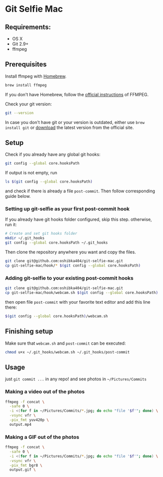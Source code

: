 # Git Selfie Mac

## Requirements:

- OS X
- Git 2.9+
- ffmpeg

## Prerequisites

Install ffmpeg with [Homebrew](https://brew.sh/).

```bash
brew install ffmpeg
```

If you don't have Homebrew, follow the [official instructions](https://ffmpeg.org/download.html#build-mac) of FFMPEG.

Check your git version:

```bash
git --version
```

In case you don't have git or your version is outdated, either use `brew install git` or [download](https://git-scm.com/downloads) the latest version from the official site.

## Setup

Check if you already have any global git hooks:

```bash
git config --global core.hooksPath
```

If output is not empty, run

```bash
ls $(git config --global core.hooksPath)
```

and check if there is already a file `post-commit`. Then follow corresponding guide below.

### Setting up git-selfie as your first post-commit hook

If you already have git hooks folder configured, skip this step. otherwise, run it:

```bash
# Create and set git hooks folder
mkdir ~/.git_hooks
git config --global core.hooksPath ~/.git_hooks
```

Then clone the repository anywhere you want and copy the files.

```bash
git clone git@github.com:oshibka404/git-selfie-mac.git
cp git-selfie-mac/hook/* $(git config --global core.hooksPath)
```

### Adding git-selfie to your existing post-commit hooks

```bash
git clone git@github.com:oshibka404/git-selfie-mac.git
cp git-selfie-mac/hook/webcam.sh $(git config --global core.hooksPath)
```

then open file `post-commit` with your favorite text editor and add this line there:

```bash
$(git config --global core.hooksPath)/webcam.sh
```

## Finishing setup

Make sure that `webcam.sh` and `post-commit` can be executed:

```bash
chmod u+x ~/.git_hooks/webcam.sh ~/.git_hooks/post-commit
```

## Usage

just `git commit ...` in any repo! and see photos in `~/Pictures/Commits`

### Making a video out of the photos
```bash
ffmpeg -f concat \
  -safe 0 \
  -i <(for f in ~/Pictures/Commits/*.jpg; do echo "file '$f'"; done) \
  -vsync vfr \
  -pix_fmt yuv420p \ 
  output.mp4
 ```

### Making a GIF out of the photos
```bash
ffmpeg -f concat \
  -safe 0 \
  -i <(for f in ~/Pictures/Commits/*.jpg; do echo "file '$f'"; done) \
  -vsync vfr \
  -pix_fmt bgr8 \
  output.gif \
```
